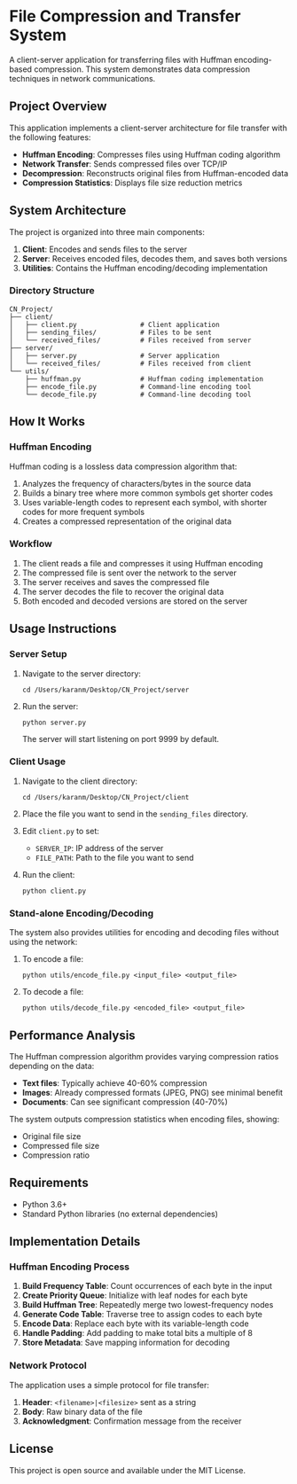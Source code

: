# File Compression and Transfer System

A client-server application for transferring files with Huffman encoding-based compression. This system demonstrates data compression techniques in network communications.

## Project Overview

This application implements a client-server architecture for file transfer with the following features:

- **Huffman Encoding**: Compresses files using Huffman coding algorithm
- **Network Transfer**: Sends compressed files over TCP/IP
- **Decompression**: Reconstructs original files from Huffman-encoded data
- **Compression Statistics**: Displays file size reduction metrics

## System Architecture

The project is organized into three main components:

1. **Client**: Encodes and sends files to the server
2. **Server**: Receives encoded files, decodes them, and saves both versions
3. **Utilities**: Contains the Huffman encoding/decoding implementation

### Directory Structure

```
CN_Project/
├── client/
│   ├── client.py                # Client application
│   ├── sending_files/           # Files to be sent
│   └── received_files/          # Files received from server
├── server/
│   ├── server.py                # Server application
│   └── received_files/          # Files received from client
└── utils/
    ├── huffman.py               # Huffman coding implementation
    ├── encode_file.py           # Command-line encoding tool
    └── decode_file.py           # Command-line decoding tool
```

## How It Works

### Huffman Encoding

Huffman coding is a lossless data compression algorithm that:

1. Analyzes the frequency of characters/bytes in the source data
2. Builds a binary tree where more common symbols get shorter codes
3. Uses variable-length codes to represent each symbol, with shorter codes for more frequent symbols
4. Creates a compressed representation of the original data

### Workflow

1. The client reads a file and compresses it using Huffman encoding
2. The compressed file is sent over the network to the server
3. The server receives and saves the compressed file
4. The server decodes the file to recover the original data
5. Both encoded and decoded versions are stored on the server

## Usage Instructions

### Server Setup

1. Navigate to the server directory:
   ```
   cd /Users/karanm/Desktop/CN_Project/server
   ```

2. Run the server:
   ```
   python server.py
   ```
   
   The server will start listening on port 9999 by default.

### Client Usage

1. Navigate to the client directory:
   ```
   cd /Users/karanm/Desktop/CN_Project/client
   ```

2. Place the file you want to send in the `sending_files` directory.

3. Edit `client.py` to set:
   - `SERVER_IP`: IP address of the server
   - `FILE_PATH`: Path to the file you want to send

4. Run the client:
   ```
   python client.py
   ```

### Stand-alone Encoding/Decoding

The system also provides utilities for encoding and decoding files without using the network:

1. To encode a file:
   ```
   python utils/encode_file.py <input_file> <output_file>
   ```

2. To decode a file:
   ```
   python utils/decode_file.py <encoded_file> <output_file>
   ```

## Performance Analysis

The Huffman compression algorithm provides varying compression ratios depending on the data:

- **Text files**: Typically achieve 40-60% compression
- **Images**: Already compressed formats (JPEG, PNG) see minimal benefit
- **Documents**: Can see significant compression (40-70%)

The system outputs compression statistics when encoding files, showing:
- Original file size
- Compressed file size
- Compression ratio

## Requirements

- Python 3.6+
- Standard Python libraries (no external dependencies)

## Implementation Details

### Huffman Encoding Process

1. **Build Frequency Table**: Count occurrences of each byte in the input
2. **Create Priority Queue**: Initialize with leaf nodes for each byte
3. **Build Huffman Tree**: Repeatedly merge two lowest-frequency nodes
4. **Generate Code Table**: Traverse tree to assign codes to each byte
5. **Encode Data**: Replace each byte with its variable-length code
6. **Handle Padding**: Add padding to make total bits a multiple of 8
7. **Store Metadata**: Save mapping information for decoding

### Network Protocol

The application uses a simple protocol for file transfer:

1. **Header**: `<filename>|<filesize>` sent as a string
2. **Body**: Raw binary data of the file
3. **Acknowledgment**: Confirmation message from the receiver

## License

This project is open source and available under the MIT License.